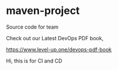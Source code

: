 # maven-project
Source code for team

Check out our Latest DevOps PDF book,

https://www.level-up.one/devops-pdf-book

Hi, this is for CI and CD
